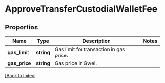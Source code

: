 # ApproveTransferCustodialWalletFee

## Properties

Name | Type | Description | Notes
------------ | ------------- | ------------- | -------------
**gas_limit** | **string** | Gas limit for transaction in gas price. |
**gas_price** | **string** | Gas price in Gwei. |

[[Back to Index]](../index.md)
